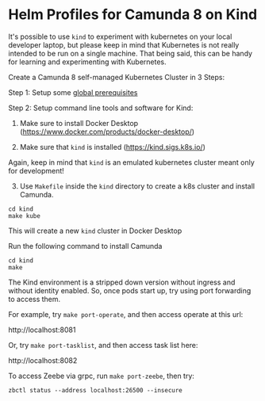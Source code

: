 # Helm Profiles for Camunda 8 on Kind

It's possible to use `kind` to experiment with kubernetes on your local developer laptop, but please keep in mind that
Kubernetes is not really intended to be run on a single machine. That being said, this can be handy for learning and
experimenting with Kubernetes.

Create a Camunda 8 self-managed Kubernetes Cluster in 3 Steps:

Step 1: Setup some [global prerequisites](../README.md#prerequisites)

Step 2: Setup command line tools and software for Kind:

1. Make sure to install Docker Desktop (https://www.docker.com/products/docker-desktop/)

2. Make sure that `kind` is installed (https://kind.sigs.k8s.io/)

Again, keep in mind that `kind` is an emulated kubernetes cluster meant only for development!

3. Use `Makefile` inside the `kind` directory to create a k8s cluster and install Camunda.

```shell
cd kind
make kube
```

This will create a new `kind` cluster in Docker Desktop

Run the following command to install Camunda

```shell
cd kind
make
```

The Kind environment is a stripped down version without ingress and without identity enabled. So, once pods start up, try using port forwarding to access them.

For example, try `make port-operate`, and then access operate at this url: 

http://localhost:8081

Or, try `make port-tasklist`, and then access task list here: 

http://localhost:8082

To access Zeebe via grpc, run `make port-zeebe`, then try: 

```shell
zbctl status --address localhost:26500 --insecure
```
